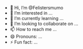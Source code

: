 - 👋 Hi, I’m @Felistersmumo
- 👀 I’m interested in ...
- 🌱 I’m currently learning ...
- 💞️ I’m looking to collaborate on ...
- 📫 How to reach me ...
- 😄 Pronouns: ...
- ⚡ Fun fact: ...

<!---
Felistersmumo/Felistersmumo is a ✨ special ✨ repository because its `README.md` (this file) appears on your GitHub profile.
You can click the Preview link to take a look at your changes.
--->
